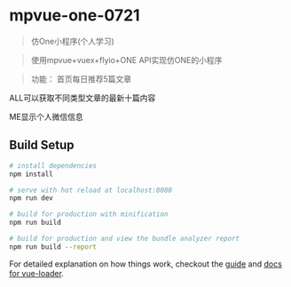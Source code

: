 # mpvue-one-0721

> 仿One小程序(个人学习)

>使用mpvue+vuex+flyio+ONE API实现仿ONE的小程序 

> 功能：
 首页每日推荐5篇文章
 
 ALL可以获取不同类型文章的最新十篇内容
 
 ME显示个人微信信息

## Build Setup

``` bash
# install dependencies
npm install

# serve with hot reload at localhost:8080
npm run dev

# build for production with minification
npm run build

# build for production and view the bundle analyzer report
npm run build --report
```

For detailed explanation on how things work, checkout the [guide](http://vuejs-templates.github.io/webpack/) and [docs for vue-loader](http://vuejs.github.io/vue-loader).
